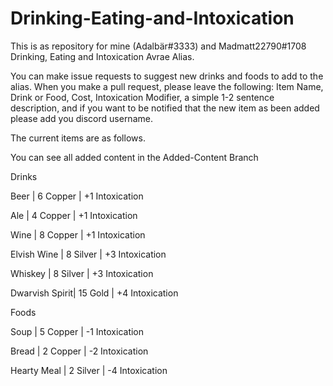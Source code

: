 # Drinking-Eating-and-Intoxication
This is as repository for mine (Adalbär#3333) and Madmatt22790#1708 Drinking, Eating and Intoxication Avrae Alias.

You can make issue requests to suggest new drinks and foods to add to the alias. When you make a pull request, please leave the following: Item Name, Drink or Food, Cost, Intoxication Modifier, a simple 1-2 sentence description, and if you want to be notified that the new item as been added please add you discord username. 

The current items are as follows. 

You can see all added content in the Added-Content Branch


Drinks

Beer           | 6 Copper  | +1 Intoxication

Ale            | 4 Copper  | +1 Intoxication

Wine           | 8 Copper  | +1 Intoxication

Elvish Wine    | 8 Silver  | +3 Intoxication

Whiskey        | 8 Silver  | +3 Intoxication

Dwarvish Spirit| 15 Gold   | +4 Intoxication



Foods

Soup           | 5 Copper  | -1 Intoxication 

Bread          | 2 Copper  | -2 Intoxication

Hearty Meal    | 2 Silver  | -4 Intoxication 

